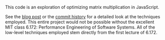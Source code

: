 This code is an exploration of optimizing matrix multiplication in JavaScript.

See the [blog post](http://hobinjk.github.io/2015/12/01/low-level-high-level-optimization/) or the [commit
history](https://github.com/hobinjk/matrix-optimization/commits/master) for a
detailed look at the techniques employed. This entire project would not be
possible without the excellent MIT class 6.172: Performance Engineering of
Software Systems. All of the low-level techniques employed stem directly from
the first lecture of 6.172.
